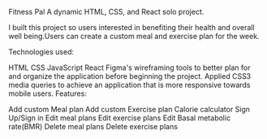 Fitness Pal
A dynamic HTML, CSS, and React solo project.

I built this project so users interested in benefiting their health and overall well being.Users can create a custom meal and exercise plan for the week.

Technologies used:

HTML
CSS
JavaScript
React
Figma's wireframing tools to better plan for and organize the application before beginning the project.
Applied CSS3 media queries to achieve an application that is more responsive towards mobile users.
Features:

Add custom Meal plan
Add custom Exercise plan
Calorie calculator
Sign Up/Sign in
Edit meal plans
Edit exercise plans
Edit Basal metabolic rate(BMR)
Delete meal plans
Delete exercise plans
